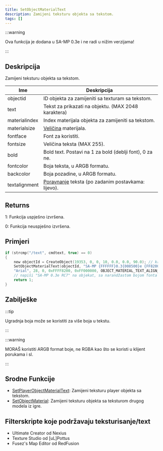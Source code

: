 ```yaml
---
title: SetObjectMaterialText
description: Zamijeni teksturu objekta sa tekstom.
tags: []
---
```


:::warning

Ova funkcija je dodana u SA-MP 0.3e i ne radi u nižim verzijama!

:::

## Deskripcija

Zamijeni teksturu objekta sa tekstom.

| Ime           | Deskripcija                                                                                           |
| ------------- | ----------------------------------------------------------------------------------------------------- |
| objectid      | ID objekta za zamijeniti sa texturam sa tekstom.                                                      |
| text          | Tekst za prikazati na objektu. (MAX 2048 karaktera)                                                   |
| materialindex | Index materijala objekta za zamijeniti sa tekstom.                                                    |
| materialsize  | [Veličina](/docs/scripting/resources/materialtextsizes) materijala.                                   |
| fontface      | Font za koristiti.                                                                                    |
| fontsize      | Veličina teksta (MAX 255).                                                                            |
| bold          | Bold text. Postavi na 1 za bold (deblji font), 0 za ne.                                               |
| fontcolor     | Boja teksta, u ARGB formatu.                                                                          |
| backcolor     | Boja pozadine, u ARGB formatu.                                                                        |
| textalignment | [Poravnanje](/docs/scripting/resources/materialtextalignment) teksta (po zadanim postavkama: lijevo). |

## Returns

1: Funkcija uspješno izvršena.

0: Funkcija neuspješno izvršena.

## Primjeri

```c
if (strcmp("/text", cmdtext, true) == 0)
{
    new objectId = CreateObject(19353, 0, 0, 10, 0.0, 0.0, 90.0); // kreiraj objekat
    SetObjectMaterialText(objectId, "SA-MP {FFFFFF}0.3{008500}e {FF8200}RC7", 0, OBJECT_MATERIAL_SIZE_256x128,
    "Arial", 28, 0, 0xFFFF8200, 0xFF000000, OBJECT_MATERIAL_TEXT_ALIGN_CENTER);
    // napiši "SA-MP 0.3e RC7" na objekat, sa narandžastom bojom fonta i crnom pozadinom
    return 1;
}
```

## Zabilješke

:::tip

Ugradnja boja može se koristiti za više boja u tekstu.

:::

:::warning

MORAŠ koristiti ARGB format boje, ne RGBA kao što se koristi u klijent porukama i sl.

:::

## Srodne Funkcije

- [SetPlayerObjectMaterialText](SetPlayerObjectMaterialText): Zamijeni teksturu player objekta sa tekstom.
- [SetObjectMaterial](SetObjectMaterial): Zamijeni teksturu objekta sa teksturom drugog modela iz igre.

## Filterskripte koje podržavaju teksturisanje/text

- Ultimate Creator od Nexius
- Texture Studio od \[uL\]Pottus
- Fusez's Map Editor od RedFusion

